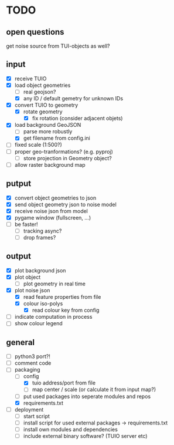 # TODO

## open questions

get noise source from TUI-objects as well?


## input

- [X] receive TUIO
- [X] load object geometries
  - [ ] real geojson?
  - [X] any ID / default gemetry for unknown IDs
- [X] convert TUIO to geometry
    - [X] rotate geometry
      - [X] fix rotation (consider adjacent objets)
- [X] load background GeoJSON
    - [ ] parse more robustly
    - [X] get filename from config.ini
- [ ] fixed scale (1:500?)
- [ ] proper geo-tranformations? (e.g. pyproj)
    - [ ] store projection in Geometry object?
- [ ] allow raster background map

## putput

- [X] convert object geometries to json
- [X] send object geometry json to noise model
- [X] receive noise json from model
- [X] pygame window (fullscreen, ...)
- [ ] be faster!
  - [ ] tracking async?
  - [ ] drop frames?

## output

- [X] plot background json
- [X] plot object 
    - [ ] plot geometry in real time
- [X] plot noise json
  - [X] read feature properties from file
  - [X] colour iso-polys
    - [X] read colour key from config
- [ ] indicate computation in process
- [ ] show colour legend

## general

- [ ] python3 port?!
- [ ] comment code
- [ ] packaging
    - [ ] config
        - [X] tuio address/port from file
        - [ ] map center / scale (or calculate it from input map?)
    - [ ] put used packages into seperate modules and repos
    - [X] requirements.txt
- [ ] deployment 
    - [ ] start script
    - [ ] install script for used external packages -> requirements.txt
    - [ ] install own modules and dependencies
    - [ ] include external binary software? (TUIO server etc)